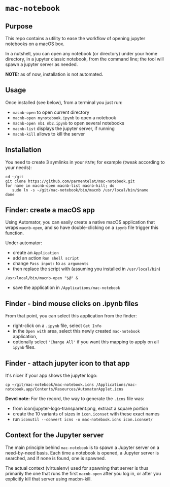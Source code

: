 # `mac-notebook`

## Purpose

This repo contains a utility to ease the workflow of opening jupyter notebooks on a macOS box.

In a nutshell, you can open any notebook (or directory) under your home directory, in a jupyter classic notebook, from the command line; the tool will spawn a jupyter server as needed.

**NOTE:** as of now, installation is not automated.

## Usage

Once installed (see below), from a terminal you just run:

* `macnb-open` to open current directory
* `macnb-open mynotebook.ipynb` to open a notebook
* `macnb-open nb1 nb2.ipynb` to open several notebooks
* `macnb-list` displays the jupyter server, if running
* `macnb-kill` allows to kill the server

## Installation

You need to create 3 symlinks in your `PATH`; for example (tweak according to your needs):

```
cd ~/git
git clone https://github.com/parmentelat/mac-notebook.git
for name in macnb-open macnb-list macnb-kill; do
   sudo ln -s ~/git/mac-notebook/bin/macnb /usr/local/bin/$name
done
```

## Finder: create a macOS app

Using Automator, you can easily create a native macOS application that wraps
`macnb-open`, and so have double-clicking on a `ipynb` file trigger this
function.

Under automator:

* create an `Application`
* add an action `Run shell script`
* change `Pass input:` to `as arguments`
* then replace the script with (assuming you installed in `/usr/local/bin`)

```
/usr/local/bin/macnb-open "$@" &
```

* save the application in `/Applications/mac-notebook`

## Finder - bind mouse clicks on .ipynb files

From that point, you can select this application from the finder:

* right-click on a `.ipynb` file, select `Get Info`
* in the `Open with` area, select this newly created `mac-notebook` application,
* optionally select `'Change All'` if you want this mapping to apply on all `ipynb` files.

## Finder - attach jupyter icon to that app

It's nicer if your app shows the jupyter logo:

```
cp ~/git/mac-notebook/mac-notebook.icns /Applications/mac-notebook.app/Contents/Resources/AutomatorApplet.icns
```

**Devel note:** For the record, the way to generate the `.icns` file was:

* from icon/jupyter-logo-transparent.png, extract a square portion
* create the 10 variants of sizes in `icon.iconset` with these exact names
* run `iconutil --convert icns -o mac-notebook.icns icon.iconset/`


## Context for the Jupyter server

The main principle behind `mac-notebook` is to spawn a Jupyter server on a
need-by-need basis. Each time a notebook is opened, a Jupyter server is
searched, and if none is found, one is spawned.

The actual context (virtualenv) used for spawning that server is thus primarily
the one that runs the first `macnb-open` after you log in, or after you
explicitly kill that server using macbn-kill.
